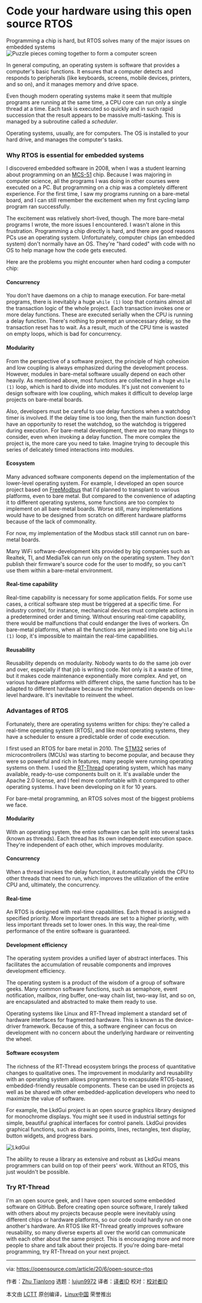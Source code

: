 [#]: collector: (lujun9972)
[#]: translator: ( )
[#]: reviewer: ( )
[#]: publisher: ( )
[#]: url: ( )
[#]: subject: (Code your hardware using this open source RTOS)
[#]: via: (https://opensource.com/article/20/6/open-source-rtos)
[#]: author: (Zhu Tianlong https://opensource.com/users/zhu-tianlong)

Code your hardware using this open source RTOS
======
Programming a chip is hard, but RTOS solves many of the major issues on
embedded systems
![Puzzle pieces coming together to form a computer screen][1]

In general computing, an operating system is software that provides a computer's basic functions. It ensures that a computer detects and responds to peripherals (like keyboards, screens, mobile devices, printers, and so on), and it manages memory and drive space.

Even though modern operating systems make it seem that multiple programs are running at the same time, a CPU core can run only a single thread at a time. Each task is executed so quickly and in such rapid succession that the result appears to be massive multi-tasking. This is managed by a subroutine called a _scheduler_.

Operating systems, usually, are for computers. The OS is installed to your hard drive, and manages the computer's tasks.

### Why RTOS is essential for embedded systems

I discovered embedded software in 2008, when I was a student learning about programming on an [MCS-51][2] chip. Because I was majoring in computer science, all the programs I was doing in other courses were executed on a PC. But programming on a chip was a completely different experience. For the first time, I saw my programs running on a bare-metal board, and I can still remember the excitement when my first cycling lamp program ran successfully.

The excitement was relatively short-lived, though. The more bare-metal programs I wrote, the more issues I encountered. I wasn't alone in this frustration. Programming a chip directly is hard, and there are good reasons PCs use an operating system. Unfortunately, computer chips (an embedded system) don't normally have an OS. They're "hard coded" with code with no OS to help manage how the code gets executed.

Here are the problems you might encounter when hard coding a computer chip:

#### Concurrency

You don't have daemons on a chip to manage execution. For bare-metal programs, there is inevitably a huge `while (1)` loop that contains almost all the transaction logic of the whole project. Each transaction invokes one or more delay functions. These are executed serially when the CPU is running a delay function. There's nothing to preempt an unnecessary delay, so the transaction reset has to wait. As a result, much of the CPU time is wasted on empty loops, which is bad for concurrency.

#### Modularity

From the perspective of a software project, the principle of high cohesion and low coupling is always emphasized during the development process. However, modules in bare-metal software usually depend on each other heavily. As mentioned above, most functions are collected in a huge `while (1)` loop, which is hard to divide into modules. It's just not convenient to design software with low coupling, which makes it difficult to develop large projects on bare-metal boards.

Also, developers must be careful to use delay functions when a watchdog timer is involved. If the delay time is too long, then the main function doesn't have an opportunity to reset the watchdog, so the watchdog is triggered during execution. For bare-metal development, there are too many things to consider, even when invoking a delay function. The more complex the project is, the more care you need to take. Imagine trying to decouple this series of delicately timed interactions into modules.

#### Ecosystem

Many advanced software components depend on the implementation of the lower-level operating system. For example, I developed an open source project based on [FreeModbus][3] that I'd planned to transplant to various platforms, even to bare metal. But compared to the convenience of adapting it to different operating systems, some functions are too complex to implement on all bare-metal boards. Worse still, many implementations would have to be designed from scratch on different hardware platforms because of the lack of commonality.

For now, my implementation of the Modbus stack still cannot run on bare-metal boards.

Many WiFi software-development kits provided by big companies such as Realtek, TI, and MediaTek can run only on the operating system. They don't publish their firmware's source code for the user to modify, so you can't use them within a bare-metal environment.

#### Real-time capability

Real-time capability is necessary for some application fields. For some use cases, a critical software step must be triggered at a specific time. For industry control, for instance, mechanical devices must complete actions in a predetermined order and timing. Without ensuring real-time capability, there would be malfunctions that could endanger the lives of workers. On bare-metal platforms, when all the functions are jammed into one big `while (1)` loop, it's impossible to maintain the real-time capabilities.

#### Reusability

Reusability depends on modularity. Nobody wants to do the same job over and over, especially if that job is writing code. Not only is it a waste of time, but it makes code maintenance exponentially more complex. And yet, on various hardware platforms with different chips, the same function has to be adapted to different hardware because the implementation depends on low-level hardware. It's inevitable to reinvent the wheel.

### Advantages of RTOS

Fortunately, there are operating systems written for chips: they're called a real-time operating system (RTOS), and like most operating systems, they have a scheduler to ensure a predictable order of code execution.

I first used an RTOS for bare metal in 2010. The [STM32][4] series of microcontrollers (MCUs) was starting to become popular, and because they were so powerful and rich in features, many people were running operating systems on them. I used the [RT-Thread][5] operating system, which has many available, ready-to-use components built on it. It's available under the Apache 2.0 license, and I feel more comfortable with it compared to other operating systems. I have been developing on it for 10 years.

For bare-metal programming, an RTOS solves most of the biggest problems we face.

#### Modularity

With an operating system, the entire software can be split into several tasks (known as threads). Each thread has its own independent execution space. They're independent of each other, which improves modularity.

#### Concurrency

When a thread invokes the delay function, it automatically yields the CPU to other threads that need to run, which improves the utilization of the entire CPU and, ultimately, the concurrency.

#### Real-time

An RTOS is designed with real-time capabilities. Each thread is assigned a specified priority. More important threads are set to a higher priority, with less important threads set to lower ones. In this way, the real-time performance of the entire software is guaranteed.

#### Development efficiency

The operating system provides a unified layer of abstract interfaces. This facilitates the accumulation of reusable components and improves development efficiency.

The operating system is a product of the wisdom of a group of software geeks. Many common software functions, such as semaphore, event notification, mailbox, ring buffer, one-way chain list, two-way list, and so on, are encapsulated and abstracted to make them ready to use.

Operating systems like Linux and RT-Thread implement a standard set of hardware interfaces for fragmented hardware. This is known as the device-driver framework. Because of this, a software engineer can focus on development with no concern about the underlying hardware or reinventing the wheel.

#### Software ecosystem

The richness of the RT-Thread ecosystem brings the process of quantitative changes to qualitative ones. The improvement in modularity and reusability with an operating system allows programmers to encapsulate RTOS-based, embedded-friendly reusable components. These can be used in projects as well as be shared with other embedded-application developers who need to maximize the value of software.

For example, the LkdGui project is an open source graphics library designed for monochrome displays. You might see it used in industrial settings for simple, beautiful graphical interfaces for control panels. LkdGui provides graphical functions, such as drawing points, lines, rectangles, text display, button widgets, and progress bars.

![LkdGui][6]

The ability to reuse a library as extensive and robust as LkdGui means programmers can build on top of their peers' work. Without an RTOS, this just wouldn't be possible.

### Try RT-Thread

I'm an open source geek, and I have open sourced some embedded software on GitHub. Before creating open source software, I rarely talked with others about my projects because people were inevitably using different chips or hardware platforms, so our code could hardly run on one another's hardware. An RTOS like RT-Thread greatly improves software reusability, so many diverse experts all over the world can communicate with each other about the same project. This is encouraging more and more people to share and talk about their projects. If you're doing bare-metal programming, try RT-Thread on your next project.

--------------------------------------------------------------------------------

via: https://opensource.com/article/20/6/open-source-rtos

作者：[Zhu Tianlong][a]
选题：[lujun9972][b]
译者：[译者ID](https://github.com/译者ID)
校对：[校对者ID](https://github.com/校对者ID)

本文由 [LCTT](https://github.com/LCTT/TranslateProject) 原创编译，[Linux中国](https://linux.cn/) 荣誉推出

[a]: https://opensource.com/users/zhu-tianlong
[b]: https://github.com/lujun9972
[1]: https://opensource.com/sites/default/files/styles/image-full-size/public/lead-images/puzzle_computer_solve_fix_tool.png?itok=U0pH1uwj (Puzzle pieces coming together to form a computer screen)
[2]: https://en.wikipedia.org/wiki/Intel_MCS-51
[3]: https://www.embedded-solutions.at/files/freemodbus-v1.6-apidoc/
[4]: https://en.wikipedia.org/wiki/STM32
[5]: https://github.com/RT-Thread/rt-thread
[6]: https://opensource.com/sites/default/files/uploads/lkdgui.jpg (LkdGui)
